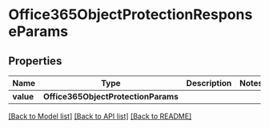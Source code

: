 # Office365ObjectProtectionResponseParams


## Properties
Name | Type | Description | Notes
------------ | ------------- | ------------- | -------------
**value** | **Office365ObjectProtectionParams** |  | 

[[Back to Model list]](../README.md#documentation-for-models) [[Back to API list]](../README.md#documentation-for-api-endpoints) [[Back to README]](../README.md)


